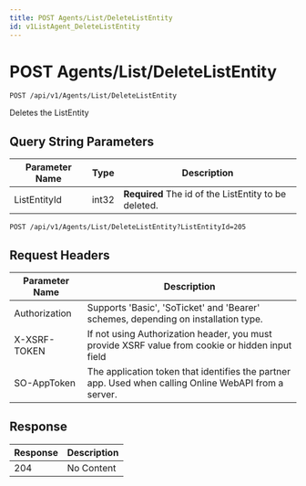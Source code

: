 ```yaml
---
title: POST Agents/List/DeleteListEntity
id: v1ListAgent_DeleteListEntity
---
```


# POST Agents/List/DeleteListEntity

```http
POST /api/v1/Agents/List/DeleteListEntity
```

Deletes the ListEntity







## Query String Parameters

| Parameter Name | Type |  Description |
|----------------|------|--------------|
| ListEntityId | int32 | **Required** The id of the ListEntity to be deleted. |

```http
POST /api/v1/Agents/List/DeleteListEntity?ListEntityId=205
```


## Request Headers

| Parameter Name | Description |
|----------------|-------------|
| Authorization  | Supports 'Basic', 'SoTicket' and 'Bearer' schemes, depending on installation type. |
| X-XSRF-TOKEN   | If not using Authorization header, you must provide XSRF value from cookie or hidden input field |
| SO-AppToken | The application token that identifies the partner app. Used when calling Online WebAPI from a server. |


## Response


| Response | Description |
|----------------|-------------|
| 204 | No Content |